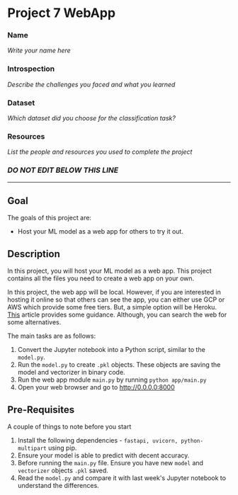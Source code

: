 # Project 7 WebApp

### Name

_Write your name here_

### Introspection

_Describe the challenges you faced and what you learned_

### Dataset

_Which dataset did you choose for the classification task?_

### Resources

_List the people and resources you used to complete the project_


### *DO NOT EDIT BELOW THIS LINE*
---

## Goal

The goals of this project are:

* Host your ML model as a web app for others to try it out. 


## Description

In this project, you will host your ML model as a web app. This project contains all the files you need to create a web app on your own.

In this project, the web app will be local. However, if you are interested in hosting it online so that others can see the app, you can either use GCP or AWS which provide some free tiers. But, a simple option will be Heroku. [This](https://blog.bolajiayodeji.com/how-to-deploy-a-machine-learning-model-to-the-web) article provides some guidance. Although, you can search the web for some alternatives. 

The main tasks are as follows:

1. Convert the Jupyter notebook into a Python script, similar to the `model.py`. 
2. Run the `model.py` to create `.pkl` objects. These objects are saving the model and vectorizer in binary code.
3. Run the web app module `main.py` by running `python app/main.py`
4. Open your web browser and go to http://0.0.0.0:8000


## Pre-Requisites

A couple of things to note before you start

1. Install the following dependencies - `fastapi, uvicorn, python-multipart` using pip.
2. Ensure your model is able to predict with decent accuracy.
3. Before running the `main.py` file. Ensure you have new `model` and `vectorizer` objects `.pkl` saved.
4. Read the `model.py` and compare it with last week's Jupyter notebook to understand the differences. 